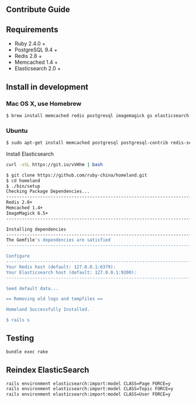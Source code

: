 Contribute Guide
----------------

## Requirements

* Ruby 2.4.0 +
* PostgreSQL 9.4 +
* Redis 2.8 +
* Memcached 1.4 +
* Elasticsearch 2.0 +

## Install in development

### Mac OS X, use Homebrew

```bash
$ brew install memcached redis postgresql imagemagick gs elasticsearch
```

### Ubuntu

```bash
$ sudo apt-get install memcached postgresql postgresql-contrib redis-server imagemagick ghostscript
```

Install Elasticsearch

```bash
curl -sSL https://git.io/vVHhm | bash
```

```bash
$ git clone https://github.com/ruby-china/homeland.git
$ cd homeland
$ ./bin/setup
Checking Package Dependencies...
--------------------------------------------------------------------------------
Redis 2.0+                                                                 [Yes]
Memcached 1.4+                                                             [Yes]
ImageMagick 6.5+                                                           [Yes]
--------------------------------------------------------------------------------

Installing dependencies
--------------------------------------------------------------------------------
The Gemfile's dependencies are satisfied
--------------------------------------------------------------------------------

Configure
--------------------------------------------------------------------------------
Your Redis host (default: 127.0.0.1:6379):
Your Elasticsearch host (default: 127.0.0.1:9200):
--------------------------------------------------------------------------------

Seed default data...                                                      [Done]

== Removing old logs and tempfiles ==

Homeland Successfully Installed.

$ rails s
```

## Testing

```bash
bundle exec rake
```

## Reindex ElasticSearch

```bash
rails environment elasticsearch:import:model CLASS=Page FORCE=y
rails environment elasticsearch:import:model CLASS=Topic FORCE=y
rails environment elasticsearch:import:model CLASS=User FORCE=y
```
